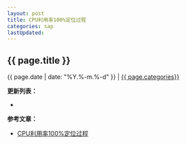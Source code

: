 ```yaml
---
layout: post
title: CPU利用率100%定位过程
categories: sap
lastUpdated:
---
```


## {{ page.title }}

{{ page.date | date: "%Y.%-m.%-d" }} | <a href="/archive#{{ page.categories }}">{{ page.categories}}</a>

  



**更新列表：**

*



**参考文章：**

* [CPU利用率100%定位过程][1]

[1]: http://www.blogjava.net/ldwblog/archive/2016/11/04/431955.html
